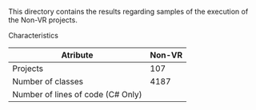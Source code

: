 This directory contains the results regarding samples of the execution of the Non-VR projects.


Characteristics


| Atribute                          | Non-VR    |
|-----------------------------------|-----------|
| Projects                          | 107       |
| Number of classes                 | 4187      |
| Number of lines of code (C# Only) |           |